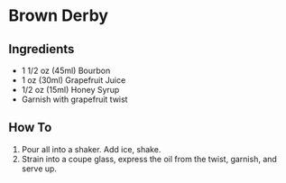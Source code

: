 # Brown Derby

## Ingredients

* 1 1/2 oz (45ml) Bourbon
* 1 oz (30ml) Grapefruit Juice
* 1/2 oz (15ml) Honey Syrup
* Garnish with grapefruit twist

## How To

1. Pour all into a shaker. Add ice, shake.
2. Strain into a coupe glass, express the oil from the twist, garnish, and
   serve up.
